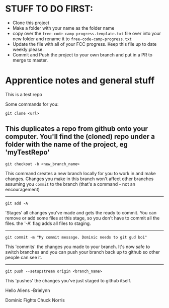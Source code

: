 # STUFF TO DO FIRST:
- Clone this project
- Make a folder with your name as the folder name
- copy over the `free-code-camp-progress.template.txt` file over into your new folder and rename it to `free-code-camp-progress.txt`
- Update the file with all of your FCC progress. Keep this file up to date weekly please.
- Commit and Push the project to your own branch and put in a PR to merge to master.

# Apprentice notes and general stuff
This is a test repo

Some commands for you:

`git clone <url>`

This duplicates a repo from github onto your computer. You'll find the (cloned) repo under a folder with the name of the project, eg 'myTestRepo'
---
`git checkout -b <new_branch_name>`

This command creates a new branch locally for you to work in and make changes. Changes you make in this branch won't affect other branches assuming you `commit` to the branch (that's a command - not an encouragement)

---
`git add -A`

'Stages' all changes you've made and gets the ready to commit. You can remove or add some files at this stage, so you don't have to commit all the files. the '-A' flag adds all files to staging.

---
`git commit -m "My commit message. Dominic needs to git gud boi"`

This 'commits' the changes you made to your branch. It's now safe to switch branches and you can push your branch back up to github so other people can see it.

---
`git push --setupstream origin <branch_name>`

This 'pushes' the changes you've just staged to github itself.


Hello Aliens -Brielynn

Dominic Fights Chuck Norris 